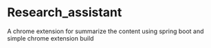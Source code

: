 # Research_assistant
A chrome extension for summarize the content using spring boot and simple chrome extension build

